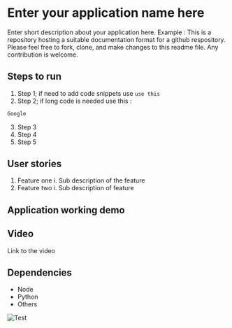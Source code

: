 # Enter your application name here 
Enter short description about your application here. 
Example : This is a repository hosting a suitable documentation format for a github respository. Please feel free to fork, clone, and make changes to this readme file. Any contribution is welcome.  
## Steps to run 
1. Step 1; if need to add code snippets use `use this`
2. Step 2; if long code is needed use this : 
``` Python
Google
```
3. Step 3
4. Step 4
5. Step 5

## User stories 
1. Feature one 
    i. Sub description of the feature 
3. Feature two 
    i. Sub description of feature 

## Application working demo 

## Video 
Link to the video 
<!--Delete this if none -->

## Dependencies 
- Node
- Python 
- Others 

![Test](https://www.google.com/images/branding/googlelogo/2x/googlelogo_color_272x92dp.png "Test")
